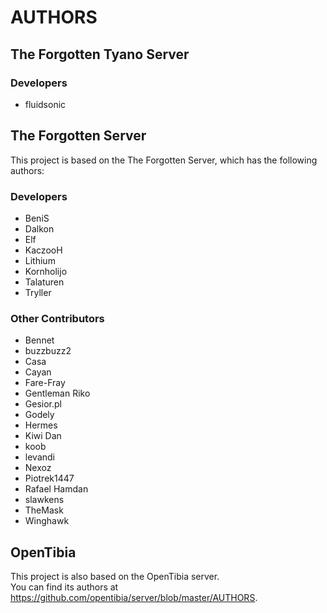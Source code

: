 AUTHORS
=======


The Forgotten Tyano Server
--------------------------

### Developers

- fluidsonic



The Forgotten Server
--------------------

This project is based on the The Forgotten Server, which has the following authors:  

### Developers

- BeniS
- Dalkon
- Elf
- KaczooH
- Lithium
- Kornholijo
- Talaturen
- Tryller

### Other Contributors

- Bennet
- buzzbuzz2
- Casa
- Cayan
- Fare-Fray
- Gentleman Riko
- Gesior.pl
- Godely
- Hermes
- Kiwi Dan
- koob
- levandi
- Nexoz
- Piotrek1447
- Rafael Hamdan
- slawkens
- TheMask
- Winghawk



OpenTibia
---------

This project is also based on the OpenTibia server.  
You can find its authors at https://github.com/opentibia/server/blob/master/AUTHORS.
